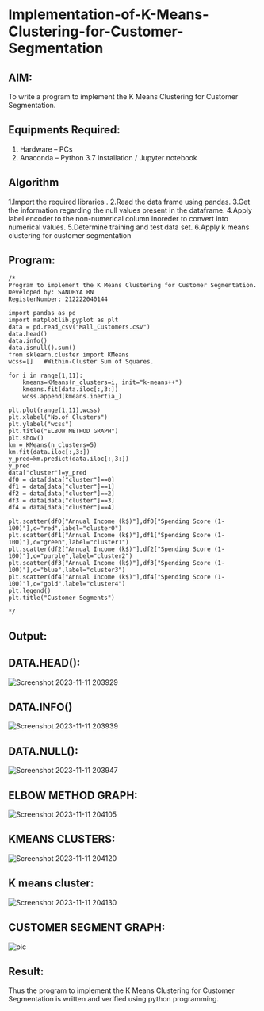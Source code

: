 # Implementation-of-K-Means-Clustering-for-Customer-Segmentation

## AIM:
To write a program to implement the K Means Clustering for Customer Segmentation.

## Equipments Required:
1. Hardware – PCs
2. Anaconda – Python 3.7 Installation / Jupyter notebook

## Algorithm
1.Import the required libraries .
2.Read the data frame using pandas.
3.Get the information regarding the null values present in the dataframe.
4.Apply label encoder to the non-numerical column inoreder to convert into numerical values.
5.Determine training and test data set.
6.Apply k means clustering for customer segmentation

## Program:
```
/*
Program to implement the K Means Clustering for Customer Segmentation.
Developed by: SANDHYA BN
RegisterNumber: 212222040144

import pandas as pd
import matplotlib.pyplot as plt
data = pd.read_csv("Mall_Customers.csv")
data.head()
data.info()
data.isnull().sum()
from sklearn.cluster import KMeans
wcss=[]   #Within-Cluster Sum of Squares.

for i in range(1,11):
    kmeans=KMeans(n_clusters=i, init="k-means++")
    kmeans.fit(data.iloc[:,3:])
    wcss.append(kmeans.inertia_)
    
plt.plot(range(1,11),wcss)
plt.xlabel("No.of Clusters")
plt.ylabel("wcss")
plt.title("ELBOW METHOD GRAPH")
plt.show()
km = KMeans(n_clusters=5)
km.fit(data.iloc[:,3:])
y_pred=km.predict(data.iloc[:,3:])
y_pred
data["cluster"]=y_pred
df0 = data[data["cluster"]==0]
df1 = data[data["cluster"]==1]
df2 = data[data["cluster"]==2]
df3 = data[data["cluster"]==3]
df4 = data[data["cluster"]==4]

plt.scatter(df0["Annual Income (k$)"],df0["Spending Score (1-100)"],c="red",label="cluster0")
plt.scatter(df1["Annual Income (k$)"],df1["Spending Score (1-100)"],c="green",label="cluster1")
plt.scatter(df2["Annual Income (k$)"],df2["Spending Score (1-100)"],c="purple",label="cluster2")
plt.scatter(df3["Annual Income (k$)"],df3["Spending Score (1-100)"],c="blue",label="cluster3")
plt.scatter(df4["Annual Income (k$)"],df4["Spending Score (1-100)"],c="gold",label="cluster4")
plt.legend()
plt.title("Customer Segments")
 
*/
```

## Output:


## DATA.HEAD():

![Screenshot 2023-11-11 203929](https://github.com/sandhyabalamurali/Implementation-of-K-Means-Clustering-for-Customer-Segmentation/assets/115525118/40393a8a-a2ad-4b6a-840e-bbc3a3f40ae0)


## DATA.INFO()
![Screenshot 2023-11-11 203939](https://github.com/sandhyabalamurali/Implementation-of-K-Means-Clustering-for-Customer-Segmentation/assets/115525118/91bffdf2-01b1-4f5e-8b83-71d0ecef9a69)


## DATA.NULL():

![Screenshot 2023-11-11 203947](https://github.com/sandhyabalamurali/Implementation-of-K-Means-Clustering-for-Customer-Segmentation/assets/115525118/a46ac70a-f927-4dbf-b0e6-0e4c81953898)


## ELBOW METHOD GRAPH:


![Screenshot 2023-11-11 204105](https://github.com/sandhyabalamurali/Implementation-of-K-Means-Clustering-for-Customer-Segmentation/assets/115525118/39a753e9-80ab-44cb-86b1-6b04aad79553)


## KMEANS CLUSTERS:


![Screenshot 2023-11-11 204120](https://github.com/sandhyabalamurali/Implementation-of-K-Means-Clustering-for-Customer-Segmentation/assets/115525118/5898815f-11cc-4d4e-aab3-346cee84c5b3)


## K means cluster:

![Screenshot 2023-11-11 204130](https://github.com/sandhyabalamurali/Implementation-of-K-Means-Clustering-for-Customer-Segmentation/assets/115525118/a55d2c97-7942-4908-b594-5be59e6d4e30)


## CUSTOMER SEGMENT GRAPH:

![pic](https://github.com/sandhyabalamurali/Implementation-of-K-Means-Clustering-for-Customer-Segmentation/assets/115525118/82c5cd6e-b90d-4e41-b68b-b44d923a55c0)

## Result:
Thus the program to implement the K Means Clustering for Customer Segmentation is written and verified using python programming.
